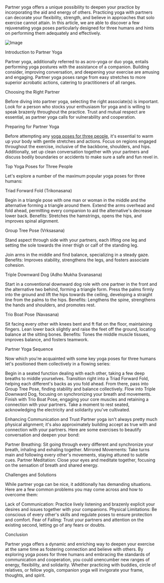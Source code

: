 Partner yoga offers a unique possibility to deepen your practice by incorporating the aid and energy of others. Practicing yoga with  partners can decorate your flexibility, strength, and believe in approaches that solo exercise cannot attain. In this article, we are able to discover a few rejuvenating yoga poses particularly designed for three humans and hints on performing them adequately and effectively.

![Image](https://github.com/users/yogaposesforthreepeople/projects/1/assets/169400419/5c9950b9-bc12-4dc4-ad3c-6bec4b08a463)



Introduction to Partner Yoga

Partner yoga, additionally referred to as acro-yoga or duo yoga, entails performing yoga postures with the assistance of a companion. Building consider, improving conversation, and deepening your exercise are amusing and engaging. Partner yoga poses range from easy stretches to more superior acrobatic actions, catering to practitioners of all ranges.

Choosing the Right Partner

Before diving into partner yoga, selecting the right associate(s) is important. Look for a person who stocks your enthusiasm for yoga and is willing to speak brazenly throughout the practice. Trust and mutual respect are essential, as partner yoga calls for vulnerability and cooperation.

Preparing for Partner Yoga

Before attempting any [yoga poses for three people](https://bestknock.com/guide-to-yoga-poses-for-three-people/), it's essential to warm up your body with gentle stretches and actions. Focus on regions engaged throughout the exercise, inclusive of the backbone, shoulders, and hips. Additionally, set up clean conversation together with your partners and discuss bodily boundaries or accidents to make sure a safe and fun revel in.

Top Yoga Poses for Three People

Let's explore a number of the maximum popular yoga poses for three humans:

Triad Forward Fold (Trikonasana)

Begin in a triangle pose with one man or woman in the middle and the alternative  forming a triangle around them.
Extend the arms overhead and fold ahead, permitting every companion to aid the alternative's decrease lower back.
Benefits: Stretches the hamstrings, opens the hips, and improves spinal alignment.

Group Tree Pose (Vrksasana)

Stand aspect through side with your partners, each lifting one leg and setting the sole towards the inner thigh or calf of the standing leg.

Join arms in the middle and find balance, specializing in a steady gaze.
Benefits: Improves stability, strengthens the legs, and fosters associate cohesion.

Triple Downward Dog (Adho Mukha Svanasana)

Start in a conventional downward dog role with one partner in the front and the alternative two behind, forming a triangle form.
Press the palms firmly into the ground and lift the hips towards the ceiling, developing a straight line from the palms to the hips.
Benefits: Lengthens the spine, strengthens the hands and shoulders, and promotes rest.

Trio Boat Pose (Navasana)

Sit facing every other with knees bent and ft flat on the floor, maintaining fingers.
Lean lower back slightly and raise the feet off the ground, locating balance at the sitting bones.
Benefits: Tones the middle muscle tissues, improves balance, and fosters teamwork.

Partner Yoga Sequence

Now which you're acquainted with some key yoga poses for three humans let's positioned them collectively in a flowing series:

Begin in a seated function dealing with each other, taking a few deep breaths to middle yourselves.
Transition right into a Triad Forward Fold, helping each different's backs as you fold ahead.
From there, pass into Group Tree Pose, finding stability and balance collectively.
Flow into Triple Downward Dog, focusing on synchronizing your breath and movements.
Finish with Trio Boat Pose, engaging your core muscles and retaining a connection with your partners.
Take a moment to rest seated, acknowledging the electricity and solidarity you've cultivated.

Enhancing Communication and Trust
Partner yoga isn't always pretty much physical alignment; it's also approximately building accept as true with and connection with your partners. Here are some exercises to beautify conversation and deepen your bond:

Partner Breathing: Sit going through every different and synchronize your breath, inhaling and exhaling together.
Mirrored Movements: Take turns main and following every other's movements, staying attuned to subtle cues.
Partner Meditation: Close your eyes and meditate together, focusing on the sensation of breath and shared energy.

Challenges and Solutions

While partner yoga can be nice, it additionally has demanding situations. Here are a few common problems you may come across and how to overcome them:

Lack of Communication: Practice lively listening and brazenly explicit your desires and issues together with your companions.
Physical Limitations: Be conscious of every other's skills and regulate poses to ensure protection and comfort.
Fear of Falling: Trust your partners and attention on the existing second, letting go of any fears or doubts.

Conclusion

Partner yoga offers a dynamic and enriching way to deepen your exercise at the same time as fostering connection and believe with others. By exploring yoga poses for three humans and embracing the standards of communication and cooperation, you could unencumber new ranges of energy, flexibility, and solidarity. Whether practicing with buddies, circle of relatives, or fellow yogis, companion yoga will invigorate your frame, thoughts, and spirit.
